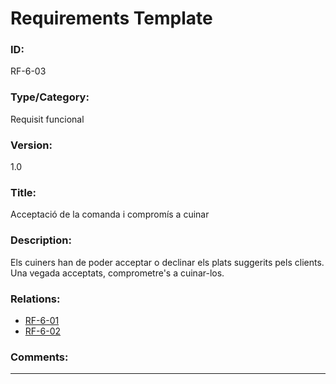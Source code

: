 # Requirements Template
### ID: 
RF-6-03
### Type/Category: 
Requisit funcional 
### Version: 
1.0
### Title:
Acceptació de la comanda i compromís a cuinar
### Description: 
Els cuiners han de poder acceptar o declinar els plats suggerits pels clients. Una vegada acceptats, comprometre's a cuinar-los.
### Relations: 
* [RF-6-01](./RF-6-01.md)
* [RF-6-02](./RF-6-02.md)

### Comments: 


---